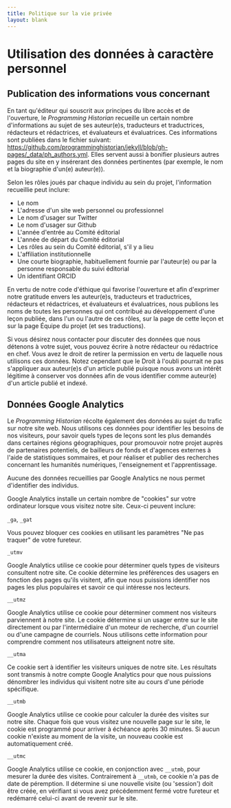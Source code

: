 ```yaml
---
title: Politique sur la vie privée
layout: blank
---
```


# Utilisation des données à caractère personnel

## Publication des informations vous concernant

En tant qu'éditeur qui souscrit aux principes du libre accès et de l'ouverture, le *Programming Historian* recueille un certain nombre d'informations au sujet de ses auteur(e)s, traducteurs et traductrices, rédacteurs et rédactrices, et évaluateurs et évaluatrices. Ces informations sont publiées dans le fichier suivant: <https://github.com/programminghistorian/jekyll/blob/gh-pages/_data/ph_authors.yml>. Elles servent aussi à bonifier plusieurs autres pages du site en y insérerant des données pertinentes (par exemple, le nom et la biographie d'un(e) auteur(e)).

Selon les rôles joués par chaque individu au sein du projet, l'information recueillie peut inclure:

- Le nom
- L'adresse d'un site web personnel ou professionnel
- Le nom d'usager sur Twitter
- Le nom d'usager sur Github
- L'année d'entrée au Comité éditorial
- L'année de départ du Comité éditorial
- Les rôles au sein du Comité éditorial, s'il y a lieu
- L'affiliation institutionnelle
- Une courte biographie, habituellement fournie par l'auteur(e) ou par la personne responsable du suivi éditorial
- Un identifiant ORCID

En vertu de notre code d'éthique qui favorise l'ouverture et afin d'exprimer notre gratitude envers les auteur(e)s, traducteurs et traductrices, rédacteurs et rédactrices, et évaluateurs et évaluatrices, nous publions les noms de toutes les personnes qui ont contribué au développement d'une leçon publiée, dans l'un ou l'autre de ces rôles, sur la page de cette leçon et sur la page Équipe du projet (et ses traductions).

Si vous désirez nous contacter pour discuter des données que nous détenons à votre sujet, vous pouvez écrire à notre rédacteur ou rédactrice en chef. Vous avez le droit de retirer la permission en vertu de laquelle nous utilisons ces données. Notez cependant que le Droit à l'oubli pourrait ne pas s'appliquer aux auteur(e)s d'un article publié puisque nous avons un intérêt légitime à conserver vos données afin de vous identifier comme auteur(e) d'un article publié et indexé.

## Données Google Analytics

Le *Programming Historian* récolte également des données au sujet du trafic sur notre site web. Nous utilisons ces données pour identifier les besoins de nos visiteurs, pour savoir quels types de leçons sont les plus demandés dans certaines régions géographiques, pour promouvoir notre projet auprès de partenaires potentiels, de bailleurs de fonds et d'agences externes à l'aide de statistiques sommaires, et pour réaliser et publier des recherches concernant les humanités numériques, l'enseignement et l'apprentissage.

Aucune des données recueillies par Google Analytics ne nous permet d'identifier des individus.

Google Analytics installe un certain nombre de "cookies" sur votre ordinateur lorsque vous visitez notre site. Ceux-ci peuvent inclure:

`_ga`, `_gat`

Vous pouvez bloquer ces cookies en utilisant les paramètres "Ne pas traquer" de votre fureteur. 

`_utmv`

Google Analytics utilise ce cookie pour déterminer quels types de visiteurs consultent notre site. Ce cookie détermine les préférences des usagers en fonction des pages qu'ils visitent, afin que nous puissions identifier nos pages les plus populaires et savoir ce qui intéresse nos lecteurs.

`__utmz`

Google Analytics utilise ce cookie pour déterminer comment nos visiteurs parviennent à notre site. Le cookie détermine si un usager entre sur le site directement ou par l'intermédiaire d'un moteur de recherche, d'un courriel ou d'une campagne de courriels. Nous utilisons cette information pour comprendre comment nos utilisateurs atteignent notre site. 

`__utma`

Ce cookie sert à identifier les visiteurs uniques de notre site. Les résultats sont transmis à notre compte Google Analytics pour que nous puissions dénombrer les individus qui visitent notre site au cours d'une période spécifique.

`__utmb`

Google Analytics utilise ce cookie pour calculer la durée des visites sur notre site. Chaque fois que vous visitez une nouvelle page sur le site, le cookie est programmé pour arriver à échéance après 30 minutes. Si aucun cookie n'existe au moment de la visite, un nouveau cookie est automatiquement créé.

`__utmc`

Google Analytics utilise ce cookie, en conjonction avec `__utmb`, pour mesurer la durée des visites. Contrairement à `__utmb`, ce cookie n'a pas de date de péremption. Il détermine si une nouvelle visite (ou 'session') doit être créée, en vérifiant si vous avez précédemment fermé votre fureteur et redémarré celui-ci avant de revenir sur le site. 
